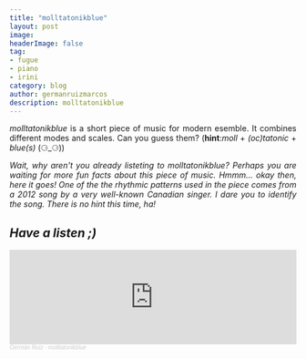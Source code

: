 ```yaml
---
title: "molltatonikblue"
layout: post
image:  
headerImage: false
tag:
- fugue
- piano
- irini
category: blog
author: germanruizmarcos
description: molltatonikblue
---
```


<p style='text-align: justify;'><em>molltatonikblue</em> is a short piece of music for modern esemble. It combines different modes and scales. Can you guess them? (<b>hint</b>:<em>moll</em> + <em>(oc)tatonic</em> + <em>blue(s)</em> (⚆_⚆))</p>

<p style='text-align: justify;'><em>Wait, why aren't you already listeting to <em>molltatonikblue</em>? Perhaps you are waiting for more fun facts about this piece of music. Hmmm... okay then, here it goes! One of the the rhythmic patterns used in the piece comes from a 2012 song by a very well-known Canadian singer. I dare you to identify the song. There is no hint this time, ha!</p> 



## Have a listen ;)

<iframe width="100%" height="166" scrolling="no" frameborder="no" allow="autoplay" src="https://w.soundcloud.com/player/?url=https%3A//api.soundcloud.com/tracks/1299408385%3Fsecret_token%3Ds-kMUB15aODRF&color=%2318db37&auto_play=false&hide_related=false&show_comments=true&show_user=true&show_reposts=false&show_teaser=true"></iframe><div style="font-size: 10px; color: #cccccc;line-break: anywhere;word-break: normal;overflow: hidden;white-space: nowrap;text-overflow: ellipsis; font-family: Interstate,Lucida Grande,Lucida Sans Unicode,Lucida Sans,Garuda,Verdana,Tahoma,sans-serif;font-weight: 100;"><a href="https://soundcloud.com/german-ruiz-115551229" title="Germán Ruiz" target="_blank" style="color: #cccccc; text-decoration: none;">Germán Ruiz</a> · <a href="https://soundcloud.com/german-ruiz-115551229/molltatonikblue/s-kMUB15aODRF" title="molltatonikblue" target="_blank" style="color: #cccccc; text-decoration: none;">molltatonikblue</a></div>